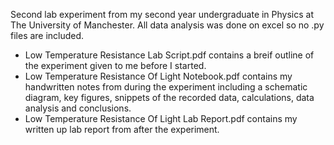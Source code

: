 Second lab experiment from my second year undergraduate in Physics at The University of Manchester. All data analysis was done on excel so no .py files are included.

* Low Temperature Resistance Lab Script.pdf contains a breif outline of the experiment given to me before I started.
* Low Temperature Resistance Of Light Notebook.pdf contains my handwritten notes from during the experiment including a schematic diagram, key figures, snippets of the recorded data, calculations, data analysis and conclusions.
* Low Temperature Resistance Of Light Lab Report.pdf contains my written up lab report from after the experiment.
